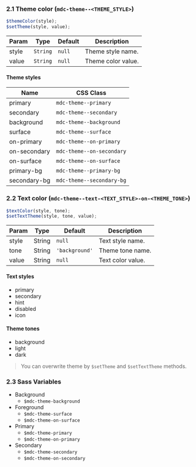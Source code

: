 ### 2.1 Theme color (`mdc-theme--<THEME_STYLE>`)

```js
$themeColor(style);
$setTheme(style, value);
```

| Param | Type     | Default | Description        |
| ----- | -------- | ------- | ------------------ |
| style | `String` | `null`  | Theme style name.  |
| value | `String` | `null`  | Theme color value. |

#### Theme styles

| Name         | CSS Class                 |
| ------------ | ------------------------- |
| primary      | `mdc-theme--primary`      |
| secondary    | `mdc-theme--secondary`    |
| background   | `mdc-theme--background`   |
| surface      | `mdc-theme--surface`      |
| on-primary   | `mdc-theme--on-primary`   |
| on-secondary | `mdc-theme--on-secondary` |
| on-surface   | `mdc-theme--on-surface`   |
| primary-bg   | `mdc-theme--primary-bg`   |
| secondary-bg | `mdc-theme--secondary-bg` |

### 2.2 Text color (`mdc-theme--text-<TEXT_STYLE>-on-<THEME_TONE>`)

```js
$textColor(style, tone);
$setTextTheme(style, tone, value);
```

| Param | Type   | Default        | Description       |
| ----- | ------ | -------------- | ----------------- |
| style | String | `null`         | Text style name.  |
| tone  | String | `'background'` | Theme tone name.  |
| value | String | `null`         | Text color value. |

#### Text styles

- primary
- secondary
- hint
- disabled
- icon

#### Theme tones

- background
- light
- dark

> You can overwrite theme by `$setTheme` and `$setTextTheme` methods.

### 2.3 Sass Variables

- Background
  - `$mdc-theme-background`
- Foreground
  - `$mdc-theme-surface`
  - `$mdc-theme-on-surface`
- Primary
  - `$mdc-theme-primary`
  - `$mdc-theme-on-primary`
- Secondary
  - `$mdc-theme-secondary`
  - `$mdc-theme-on-secondary`
